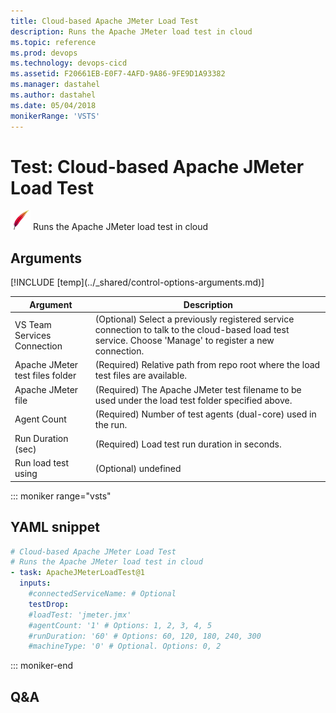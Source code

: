 ```yaml
---
title: Cloud-based Apache JMeter Load Test
description: Runs the Apache JMeter load test in cloud
ms.topic: reference
ms.prod: devops
ms.technology: devops-cicd
ms.assetid: F20661EB-E0F7-4AFD-9A86-9FE9D1A93382
ms.manager: dastahel
ms.author: dastahel
ms.date: 05/04/2018
monikerRange: 'VSTS'
---
```


# Test: Cloud-based Apache JMeter Load Test

![](_img/apachejmeterloadtest.png) Runs the Apache JMeter load test in cloud

## Arguments

<table><thead><tr><th>Argument</th><th>Description</th></tr></thead>
<tr><td>VS Team Services Connection</td><td>(Optional) Select a previously registered service connection to talk to the cloud-based load test service. Choose 'Manage' to register a new connection.</td></tr>
<tr><td>Apache JMeter test files folder</td><td>(Required) Relative path from repo root where the load test files are available.</td></tr>
<tr><td>Apache JMeter file</td><td>(Required) The Apache JMeter test filename to be used under the load test folder specified above.</td></tr>
<tr><td>Agent Count</td><td>(Required) Number of test agents (dual-core) used in the run.</td></tr>
<tr><td>Run Duration (sec)</td><td>(Required) Load test run duration in seconds.</td></tr>
<tr><td>Run load test using</td><td>(Optional) undefined</td></tr>
[!INCLUDE [temp](../_shared/control-options-arguments.md)]
</table>

::: moniker range="vsts"

## YAML snippet

```YAML
# Cloud-based Apache JMeter Load Test
# Runs the Apache JMeter load test in cloud
- task: ApacheJMeterLoadTest@1
  inputs:
    #connectedServiceName: # Optional
    testDrop: 
    #loadTest: 'jmeter.jmx' 
    #agentCount: '1' # Options: 1, 2, 3, 4, 5
    #runDuration: '60' # Options: 60, 120, 180, 240, 300
    #machineType: '0' # Optional. Options: 0, 2
```

::: moniker-end

## Q&A

<!-- BEGINSECTION class="md-qanda" -->

<!-- ENDSECTION -->
